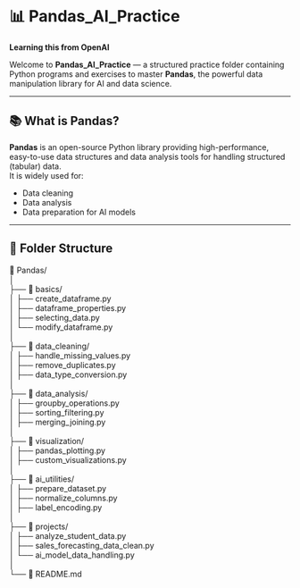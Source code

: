 # 📊 Pandas_AI_Practice

**Learning this from OpenAI**

Welcome to **Pandas_AI_Practice** — a structured practice folder containing Python programs and exercises to master **Pandas**, the powerful data manipulation library for AI and data science.

---

## 📚 What is Pandas?

**Pandas** is an open-source Python library providing high-performance, easy-to-use data structures and data analysis tools for handling structured (tabular) data.  
It is widely used for:
- Data cleaning
- Data analysis
- Data preparation for AI models

---

## 📁 Folder Structure

📂 Pandas/<br>
│<br>
├── 📂 basics/<br>
│   ├── create_dataframe.py<br>
│   ├── dataframe_properties.py<br>
│   ├── selecting_data.py<br>
│   └── modify_dataframe.py<br>
│<br>
├── 📂 data_cleaning/<br>
│   ├── handle_missing_values.py<br>
│   ├── remove_duplicates.py<br>
│   ├── data_type_conversion.py<br>
│<br>
├── 📂 data_analysis/<br>
│   ├── groupby_operations.py<br>
│   ├── sorting_filtering.py<br>
│   ├── merging_joining.py<br>
│<br>
├── 📂 visualization/<br>
│   ├── pandas_plotting.py<br>
│   ├── custom_visualizations.py<br>
│<br>
├── 📂 ai_utilities/<br>
│   ├── prepare_dataset.py<br>
│   ├── normalize_columns.py<br>
│   ├── label_encoding.py<br>
│<br>
├── 📂 projects/<br>
│   ├── analyze_student_data.py<br>
│   ├── sales_forecasting_data_clean.py<br>
│   └── ai_model_data_handling.py<br>
│<br>
└── 📄 README.md<br>
